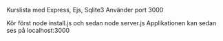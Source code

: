 Kurslista med Express, Ejs, Sqlite3
Använder port 3000

Kör först node install.js och sedan node server.js 
Applikationen kan sedan ses på localhost:3000